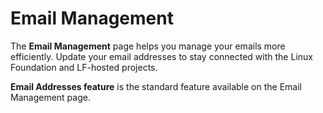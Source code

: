 # Email Management

The **Email Management** page helps you manage your emails more efficiently. Update your email addresses to stay connected with the Linux Foundation and LF-hosted projects.

**Email Addresses feature** is the standard feature available on the Email Management page.

